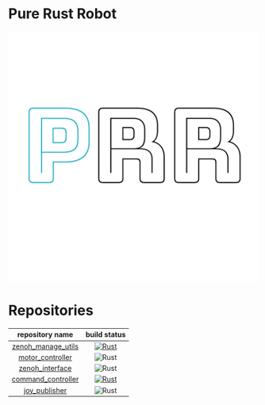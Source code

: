 # Pure Rust Robot
![picture](https://github.com/PureRustRobot/.github/blob/main/prr.png)

# Repositories
|repository name|build status|
|:--:|:--:|
|[zenoh_manage_utils](https://github.com/PureRustRobot/zenoh_manage_utils)|[![Rust](https://github.com/PureRustRobot/zenoh_manage_utils/actions/workflows/rust.yml/badge.svg)](https://github.com/PureRustRobot/zenoh_manage_utils/actions/workflows/rust.yml)|
|[motor_controller](https://github.com/PureRustRobot/motor_controller)|![Rust](https://github.com/PureRustRobot/motor_controller/actions/workflows/rust.yml/badge.svg)|
|[zenoh_interface](https://github.com/PureRustRobot/zenoh_interface)|![Rust](https://github.com/PureRustRobot/z_interface/actions/workflows/rust.yml/badge.svg)|
|[command_controller](https://github.com/PureRustRobot/command_controller)|[![Rust](https://github.com/PureRustRobot/command_controller/actions/workflows/rust.yml/badge.svg)](https://github.com/PureRustRobot/command_controller/actions/workflows/rust.yml)|
|[joy_publisher](https://github.com/PureRustRobot/joy_publisher)|![Rust](https://github.com/PureRustRobot/joy_publisher/actions/workflows/rust.yml/badge.svg)|
